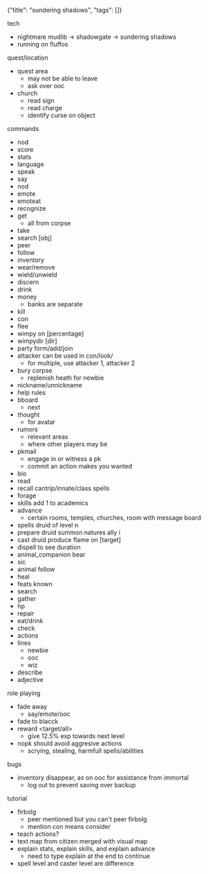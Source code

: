 {"title": "sundering shadows", "tags": []}

tech
* nightmare mudlib -> shadowgate -> sundering shadows
* running on fluffos

quest/location
* quest area
  * may not be able to leave
  * ask over ooc
* church
  * read sign
  * read charge
  * identify curse on object

commands
* nod
* score
* stats
* language
* speak <lang>
* say
* nod
* emote
* emoteat
* recognize
* get
  * all from corpse
* take
* search [obj]
* peer
* follow <player>
* inventory
* wear/remove
* wield/unwield
* discern
* drink
* money
  * banks are separate
* kill
* con
* flee
* wimpy on [percentage]
* wimpydir [dir]
* party form/add/join
* attacker can be used in con/look/
  * for multiple, use attacker 1, attacker 2
* bury corpse
  * replenish heath for newbie
* nickname/unnickname
* help rules
* bboard
  * next
* thought
  * for avatar
* rumors
  * relevant areas
  * where other players may be
* pkmail
  * engage in or witness a pk
  * commit an action makes you wanted
* bio
* read
* recall cantrip/innate/class spells
* forage
* skills add 1 to academics
* advance
  * certain rooms, temples, churches, room with message board
* spells druid of level n
* prepare druid summon natures ally i
* cast druid produce flame on [target]
* dispell to see duration
* animal_companion bear
* sic
* animal follow
* heal
* feats known
* search
* gather
* hp
* repair
* eat/drink
* check
* actions
* lines
  * newbie
  * ooc
  * wiz
* describe
* adjective

role playing
* fade away
  * say/emote/ooc
* fade to blacck
* reward <target/all>
  * give 12.5% exp towards next level
* nopk should avoid aggresive actions
  * scrying, stealing, harmfull spells/abilities

bugs
* inventory disappear, as on ooc for assistance from immortal
  * log out to prevent saving over backup

tutorial
* firbolg
  * peer mentioned but you can't peer firbolg
  * mention con means consider
* teach actions?
* text map from citizen merged with visual map
* explain stats, explain skills, and explain advance
  * need to type explain at the end to continue
* spell level and caster level are difference
